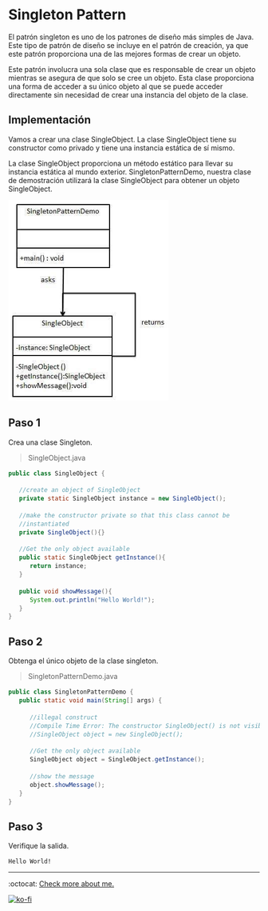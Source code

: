 # Singleton Pattern

El patrón singleton es uno de los patrones de diseño más simples de Java. Este tipo de patrón de diseño se incluye en el patrón de creación, ya que este patrón proporciona una de las mejores formas de crear un objeto.

Este patrón involucra una sola clase que es responsable de crear un objeto mientras se asegura de que solo se cree un objeto. Esta clase proporciona una forma de acceder a su único objeto al que se puede acceder directamente sin necesidad de crear una instancia del objeto de la clase.

## Implementación

Vamos a crear una clase SingleObject. La clase SingleObject tiene su constructor como privado y tiene una instancia estática de sí mismo.

La clase SingleObject proporciona un método estático para llevar su instancia estática al mundo exterior. SingletonPatternDemo, nuestra clase de demostración utilizará la clase SingleObject para obtener un objeto SingleObject.

![UML Diagram](singleton_pattern_uml_diagram.jpg)

## Paso 1

Crea una clase Singleton.

> SingleObject.java

```java
public class SingleObject {

   //create an object of SingleObject
   private static SingleObject instance = new SingleObject();

   //make the constructor private so that this class cannot be
   //instantiated
   private SingleObject(){}

   //Get the only object available
   public static SingleObject getInstance(){
      return instance;
   }

   public void showMessage(){
      System.out.println("Hello World!");
   }
}
```

## Paso 2

Obtenga el único objeto de la clase singleton.

> SingletonPatternDemo.java

```java
public class SingletonPatternDemo {
   public static void main(String[] args) {

      //illegal construct
      //Compile Time Error: The constructor SingleObject() is not visible
      //SingleObject object = new SingleObject();

      //Get the only object available
      SingleObject object = SingleObject.getInstance();

      //show the message
      object.showMessage();
   }
}
```

## Paso 3

Verifique la salida.

```note
Hello World!
```

---
:octocat: [Check more about me.](https://github.com/FernandoCalmet)

[![ko-fi](https://www.ko-fi.com/img/githubbutton_sm.svg)](https://ko-fi.com/T6T41JKMI)

